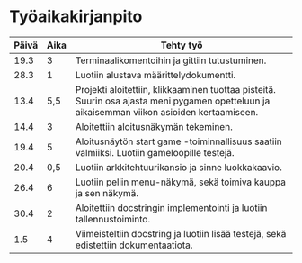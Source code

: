 # Työaikakirjanpito
 Päivä| Aika | Tehty työ
--- | --- | ---
19.3 | 3 | Terminaalikomentoihin ja gittiin tutustuminen.
28.3 | 1 | Luotiin alustava määrittelydokumentti.
13.4 | 5,5 | Projekti aloitettiin, klikkaaminen tuottaa pisteitä. Suurin osa ajasta meni pygamen opetteluun ja aikaisemman viikon asioiden kertaamiseen.
14.4 | 3 | Aloitettiin aloitusnäkymän tekeminen.
19.4 | 5 | Aloitusnäytön start game -toiminnallisuus saatiin valmiiksi. Luotiin gameloopille testejä.
20.4 | 0,5 | Luotiin arkkitehtuurikansio ja sinne luokkakaavio.
26.4 | 6 | Luotiin peliin menu-näkymä, sekä toimiva kauppa ja sen näkymä.
30.4 | 2 | Aloitettiin docstringin implementointi ja luotiin tallennustoiminto.
1.5 | 4 | Viimeisteltiin docstring ja luotiin lisää testejä, sekä edistettiin dokumentaatiota.
